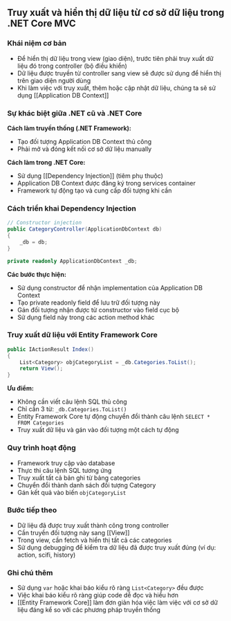 ## Truy xuất và hiển thị dữ liệu từ cơ sở dữ liệu trong .NET Core MVC

### Khái niệm cơ bản

- Để hiển thị dữ liệu trong view (giao diện), trước tiên phải truy xuất dữ liệu đó trong controller (bộ điều khiển)
- Dữ liệu được truyền từ controller sang view sẽ được sử dụng để hiển thị trên giao diện người dùng
- Khi làm việc với truy xuất, thêm hoặc cập nhật dữ liệu, chúng ta sẽ sử dụng [[Application DB Context]]


### Sự khác biệt giữa .NET cũ và .NET Core

**Cách làm truyền thống (.NET Framework):**

- Tạo đối tượng Application DB Context thủ công
- Phải mở và đóng kết nối cơ sở dữ liệu manually

**Cách làm trong .NET Core:**

- Sử dụng [[Dependency Injection]] (tiêm phụ thuộc)
- Application DB Context được đăng ký trong services container
- Framework tự động tạo và cung cấp đối tượng khi cần


### Cách triển khai Dependency Injection

```csharp
// Constructor injection
public CategoryController(ApplicationDbContext db)
{
    _db = db;
}

private readonly ApplicationDbContext _db;
```

**Các bước thực hiện:**

- Sử dụng constructor để nhận implementation của Application DB Context
- Tạo private readonly field để lưu trữ đối tượng này
- Gán đối tượng nhận được từ constructor vào field cục bộ
- Sử dụng field này trong các action method khác


### Truy xuất dữ liệu với Entity Framework Core

```csharp
public IActionResult Index()
{
    List<Category> objCategoryList = _db.Categories.ToList();
    return View();
}
```

**Ưu điểm:**

- Không cần viết câu lệnh SQL thủ công
- Chỉ cần 3 từ: `_db.Categories.ToList()`
- Entity Framework Core tự động chuyển đổi thành câu lệnh `SELECT * FROM Categories`
- Truy xuất dữ liệu và gán vào đối tượng một cách tự động


### Quy trình hoạt động

- Framework truy cập vào database
- Thực thi câu lệnh SQL tương ứng
- Truy xuất tất cả bản ghi từ bảng categories
- Chuyển đổi thành danh sách đối tượng Category
- Gán kết quả vào biến `objCategoryList`


### Bước tiếp theo

- Dữ liệu đã được truy xuất thành công trong controller
- Cần truyền đối tượng này sang [[View]]
- Trong view, cần fetch và hiển thị tất cả các categories
- Sử dụng debugging để kiểm tra dữ liệu đã được truy xuất đúng (ví dụ: action, scifi, history)


### Ghi chú thêm

- Sử dụng `var` hoặc khai báo kiểu rõ ràng `List<Category>` đều được
- Việc khai báo kiểu rõ ràng giúp code dễ đọc và hiểu hơn
- [[Entity Framework Core]] làm đơn giản hóa việc làm việc với cơ sở dữ liệu đáng kể so với các phương pháp truyền thống

